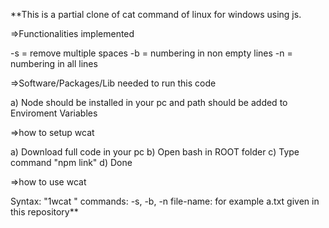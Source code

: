 **This is a partial clone of cat command of linux for windows using js.

=>Functionalities implemented

 -s = remove multiple spaces
 -b = numbering in non empty lines
 -n = numbering in all lines

=>Software/Packages/Lib needed to run this code

 a) Node should be installed in your pc and path should be added to Enviroment Variables

=>how to setup wcat

 a) Download full code in your pc
 b) Open bash in ROOT folder
 c) Type command "npm link"
 d) Done

=>how to use wcat

Syntax: "1wcat <commands> <file-name>"
commands: -s, -b, -n
file-name: for example a.txt given in this repository**
